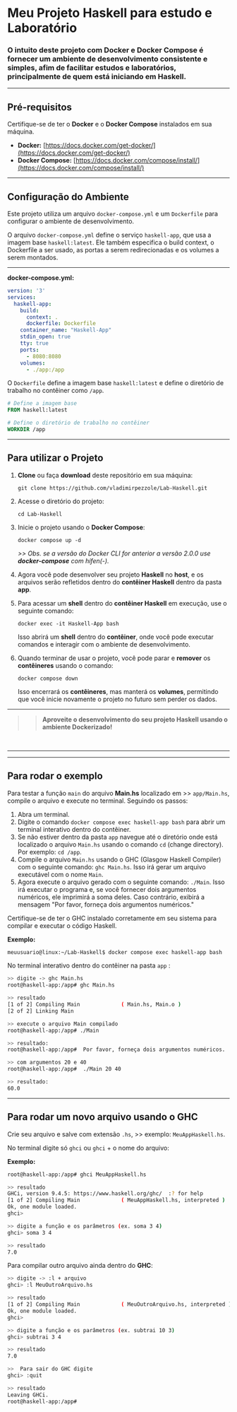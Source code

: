 # Meu Projeto **Haskell** para estudo e Laboratório

### O intuito deste projeto com **Docker** e **Docker Compose** é fornecer um ambiente de desenvolvimento consistente e simples, afim de  facilitar estudos e laboratórios, principalmente de quem está iniciando em **Haskell**.

<hr>

## Pré-requisitos

Certifique-se de ter o **Docker** e o **Docker Compose** instalados em sua máquina.

- **Docker:** [https://docs.docker.com/get-docker/](https://docs.docker.com/get-docker/)
- **Docker Compose:** [https://docs.docker.com/compose/install/](https://docs.docker.com/compose/install/)

<hr>

## Configuração do Ambiente

Este projeto utiliza um arquivo `docker-compose.yml` e um `Dockerfile` para configurar o ambiente de desenvolvimento.

O arquivo `docker-compose.yml` define o serviço `haskell-app`, que usa a imagem base `haskell:latest`. Ele também especifica o build context, o Dockerfile a ser usado, as portas a serem redirecionadas e os volumes a serem montados.

<hr>

**docker-compose.yml:**
```yaml
version: '3'
services:
  haskell-app:
    build:
      context: .
      dockerfile: Dockerfile
    container_name: "Haskell-App"
    stdin_open: true
    tty: true
    ports:
      - 8080:8080
    volumes:
      - ./app:/app
```

O `Dockerfile` define a imagem base `haskell:latest` e define o diretório de trabalho no contêiner como `/app`.

```dockerfile
# Define a imagem base
FROM haskell:latest

# Define o diretório de trabalho no contêiner
WORKDIR /app
```
<hr>

## Para utilizar o Projeto

1. **Clone** ou faça **download** deste repositório em sua máquina:

   ```shell
   git clone https://github.com/vladimirpezzole/Lab-Haskell.git
   ```

2. Acesse o diretório do projeto:

   ```shell
   cd Lab-Haskell
   ```

3. Inicie o projeto usando o **Docker Compose**:

   ```shell
   docker compose up -d
   ```
   *>> Obs. se a versão do Docker CLI for anterior a versão 2.0.0 use **docker-compose** com hífen(-).*

4. Agora você pode desenvolver seu projeto **Haskell** no **host**, e os arquivos serão refletidos dentro do **contêiner Haskell** dentro da pasta **app**.

5. Para acessar um **shell** dentro do **contêiner Haskell** em execução, use o seguinte comando:

   ```shell
   docker exec -it Haskell-App bash
   ```

   Isso abrirá um **shell** dentro do **contêiner**, onde você pode executar comandos e interagir com o ambiente de desenvolvimento.

6. Quando terminar de usar o projeto, você pode parar e **remover** os **contêineres** usando o comando:

   ```shell
   docker compose down
   ```

   Isso encerrará os **contêineres**, mas manterá os **volumes**, permitindo que você inicie novamente o projeto no futuro sem perder os dados.

<hr>

>> **Aproveite o desenvolvimento do seu projeto Haskell usando o ambiente Dockerizado!**

<br>

******

<hr>

## Para rodar o exemplo

Para testar a função `main` do arquivo **Main.hs** localizado em >> `app/Main.hs`, compile o arquivo e execute no terminal. Seguindo os passos:

1. Abra um terminal.
2. Digite o comando `docker compose exec haskell-app bash` para abrir um terminal interativo dentro do contêiner. 
3. Se não estiver dentro da pasta `app` navegue até o diretório onde está localizado o arquivo `Main.hs` usando o comando `cd` (change directory). Por exemplo: `cd /app`.
4. Compile o arquivo `Main.hs` usando o GHC (Glasgow Haskell Compiler) com o seguinte comando: `ghc Main.hs`.
   Isso irá gerar um arquivo executável com o nome `Main`.
5. Agora execute o arquivo gerado com o seguinte comando: `./Main`.
   Isso irá executar o programa e, se você fornecer dois argumentos numéricos, ele imprimirá a soma deles. Caso contrário, exibirá a mensagem "Por favor, forneça dois argumentos numéricos."

Certifique-se de ter o GHC instalado corretamente em seu sistema para compilar e executar o código Haskell.

**Exemplo:**
```bash
meuusuario@linux:~/Lab-Haskell$ docker compose exec haskell-app bash
```
No terminal interativo dentro do contêiner na pasta `app` :

```bash
>> digite -> ghc Main.hs
root@haskell-app:/app# ghc Main.hs

>> resultado
[1 of 2] Compiling Main             ( Main.hs, Main.o )
[2 of 2] Linking Main

>> execute o arquivo Main compilado
root@haskell-app:/app# ./Main

>> resultado:
root@haskell-app:/app#  Por favor, forneça dois argumentos numéricos.

>> com argumentos 20 e 40
root@haskell-app:/app#  ./Main 20 40

>> resultado:
60.0

```

<hr>

## Para rodar um novo arquivo usando o GHC

Crie seu arquivo e salve com extensão `.hs`, >> exemplo: `MeuAppHaskell.hs`.

No terminal digite só `ghci` ou `ghci` + o nome do arquivo:

**Exemplo:**

```bash
root@haskell-app:/app# ghci MeuAppHaskell.hs

>> resultado
GHCi, version 9.4.5: https://www.haskell.org/ghc/  :? for help
[1 of 2] Compiling Main             ( MeuAppHaskell.hs, interpreted )
Ok, one module loaded.
ghci>

>> digite a função e os parâmetros (ex. soma 3 4)
ghci> soma 3 4

>> resultado
7.0
```

Para compilar outro arquivo ainda dentro do **GHC**:

```bash
>> digite -> :l + arquivo
ghci> :l MeuOutroArquivo.hs

>> resultado
[1 of 2] Compiling Main             ( MeuOutroArquivo.hs, interpreted )
Ok, one module loaded.
ghci> 

>> digite a função e os parâmetros (ex. subtrai 10 3)
ghci> subtrai 3 4

>> resultado
7.0

>>  Para sair do GHC digite
ghci> :quit

>> resultado
Leaving GHCi.
root@haskell-app:/app#
```

